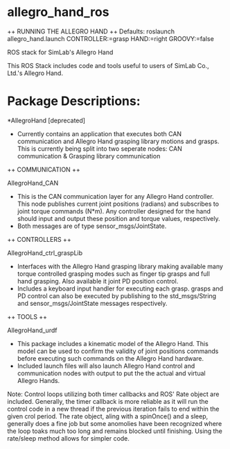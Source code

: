 allegro_hand_ros
================

++ RUNNING THE ALLEGRO HAND ++
Defaults:
roslaunch allegro_hand.launch CONTROLLER:=grasp HAND:=right GROOVY:=false


ROS stack for SimLab's Allegro Hand

This ROS Stack includes code and tools useful
to users of SimLab Co., Ltd.'s Allegro Hand.

Package Descriptions:
=========================

*AllegroHand [deprecated]
 - Currently contains an application that executes both CAN communication and Allegro Hand grasping library motions and grasps. This is currently being split into two seperate nodes: CAN communication & Grasping library communication


++ COMMUNICATION ++

AllegroHand_CAN
 - This is the CAN communication layer for any Allegro Hand controller. This node publishes current joint positions (radians) and subscribes to joint torque commands (N*m). Any controller designed for the hand should input and output these position and torque values, respectively.
 - Both messages are of type sensor_msgs/JointState.


++ CONTROLLERS ++	

AllegroHand_ctrl_graspLib
 - Interfaces with the Allegro Hand grasping library making available many torque controlled grasping modes such as finger tip grasps and full hand grasping. Also available it joint PD position control.
  - Includes a keyboard input handler for executing each grasp. grasps and PD control can also be executed by publishing to the std_msgs/String and sensor_msgs/JointState messages respectively.
	

++ TOOLS ++

AllegroHand_urdf
 - This package includes a kinematic model of the Allegro Hand. This model can be used to confirm the validity of joint positions commands before executing such commands on the Allegro Hand hardware.
 - Included launch files will also launch Allegro Hand control and communication nodes with output to put the the actual and virtual Allegro Hands.
 
Note:
 Control loops utilizing both timer callbacks and ROS' Rate object are included. Generally, the timer callback is more reliable as it will run the control code in a new thread if the previous iteration fails to end within the given crol period. The rate object, aling with a spinOnce() and a sleep, generally does a fine job but some anomolies have been recognized where the loop toaks much too long and remains blocked until finishing. Using the rate/sleep method allows for simpler code.
 

